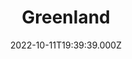 ---
title: "Greenland"
year: 2020
date: 2022-10-11T19:39:39.000Z
permalink: /almanac/movies/2022-10-11-greenland/index.html
link: https://letterboxd.com/rknightuk/film/greenland/1/
rating: 3
tmdbid: 524047
---